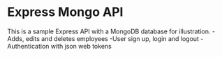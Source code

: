 # Express Mongo API
This is a sample Express API with a MongoDB database for illustration.
-Adds, edits and deletes employees
-User sign up, login and logout
-Authentication with json web tokens
